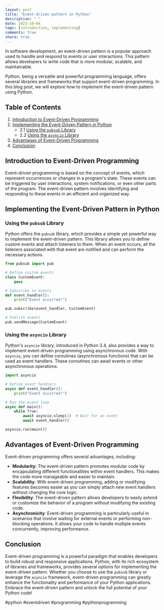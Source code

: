 ```yaml
---
layout: post
title: "Event-driven pattern in Python"
description: " "
date: 2023-10-04
tags: [introduction, implementing]
comments: true
share: true
---
```


In software development, an event-driven pattern is a popular approach used to handle and respond to events or user interactions. This pattern allows developers to write code that is more modular, scalable, and maintainable.

Python, being a versatile and powerful programming language, offers several libraries and frameworks that support event-driven programming. In this blog post, we will explore how to implement the event-driven pattern using Python.

## Table of Contents
1. [Introduction to Event-Driven Programming](#introduction-to-event-driven-programming)
2. [Implementing the Event-Driven Pattern in Python](#implementing-the-event-driven-pattern-in-python)
   - 2.1 [Using the `pubsub` Library](#using-the-pubsub-library)
   - 2.2 [Using the `asyncio` Library](#using-the-asyncio-library)
3. [Advantages of Event-Driven Programming](#advantages-of-event-driven-programming)
4. [Conclusion](#conclusion)

## Introduction to Event-Driven Programming

Event-driven programming is based on the concept of events, which represent occurrences or changes in a program's state. These events can be triggered by user interactions, system notifications, or even other parts of the program. The event-driven pattern involves identifying and responding to these events in an efficient and organized way.

## Implementing the Event-Driven Pattern in Python

### Using the `pubsub` Library

Python offers the `pubsub` library, which provides a simple yet powerful way to implement the event-driven pattern. This library allows you to define custom events and attach listeners to them. When an event occurs, all the listeners associated with that event are notified and can perform the necessary actions.

```python
from pubsub import pub

# Define custom events
class CustomEvent:
    pass

# Subscribe to events
def event_handler():
    print("Event occurred!")

pub.subscribe(event_handler, CustomEvent)

# Publish events
pub.sendMessage(CustomEvent)
```

### Using the `asyncio` Library

Python's `asyncio` library, introduced in Python 3.4, also provides a way to implement event-driven programming using asynchronous code. With `asyncio`, you can define coroutines (asynchronous functions) that can be used as event handlers. These coroutines can await events or other asynchronous operations.

```python
import asyncio

# Define event handlers
async def event_handler():
    print("Event occurred!")

# Run the event loop
async def main():
    while True:
        await asyncio.sleep(1)  # Wait for an event
        await event_handler()

asyncio.run(main())
```

## Advantages of Event-Driven Programming

Event-driven programming offers several advantages, including:

- **Modularity**: The event-driven pattern promotes modular code by encapsulating different functionalities within event handlers. This makes the code more manageable and easier to maintain.
- **Scalability**: With event-driven programming, adding or modifying features becomes easier as you can simply attach new event handlers without changing the core logic.
- **Flexibility**: The event-driven pattern allows developers to easily extend or customize the behavior of a program without modifying the existing code.
- **Asynchronicity**: Event-driven programming is particularly useful in scenarios that involve waiting for external events or performing non-blocking operations. It allows your code to handle multiple events concurrently, improving performance.

## Conclusion

Event-driven programming is a powerful paradigm that enables developers to build robust and responsive applications. Python, with its rich ecosystem of libraries and frameworks, provides several options for implementing the event-driven pattern. Whether you choose to use the `pubsub` library or leverage the `asyncio` framework, event-driven programming can greatly enhance the functionality and performance of your Python applications. Embrace the event-driven pattern and unlock the full potential of your Python code!

#python #eventdriven #programming #pythonprogramming
